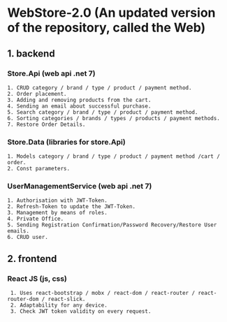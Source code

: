 # WebStore-2.0 (An updated version of the repository, called the Web)
## 1. backend
  ### Store.Api (web api .net 7)
    1. CRUD category / brand / type / product / payment method.
    2. Order placement.
    3. Adding and removing products from the cart.
    4. Sending an email about successful purchase.
    5. Search category / brand / type / product / payment method.
    6. Sorting categories / brands / types / products / payment methods.
    7. Restore Order Details.
  ### Store.Data (libraries for store.Api)
    1. Models category / brand / type / product / payment method /cart / order.
    2. Const parameters.
  ### UserManagementService (web api .net 7)
    1. Authorisation with JWT-Token.
    2. Refresh-Token to update the JWT-Token.
    3. Management by means of roles.
    4. Private Office.
    5. Sending Registration Confirmation/Password Recovery/Restore User emails.
    6. CRUD user.
## 2. frontend
  ### React JS (js, css)
     1. Uses react-bootstrap / mobx / react-dom / react-router / react-router-dom / react-slick.
     2. Adaptability for any device.
     3. Check JWT token validity on every request.